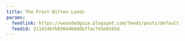 ```yaml
---
title: The Frost-Bitten Lands
params:
  feedlink: https://woundedgaia.blogspot.com/feeds/posts/default
  feedid: 211d24bfb85664660db7fac743e8165d
---
```

